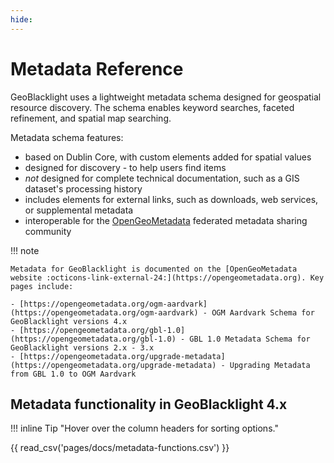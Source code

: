 ```yaml
---
hide:
---
```

# Metadata Reference

GeoBlacklight uses a lightweight metadata schema designed for geospatial resource discovery. The schema enables keyword searches, faceted refinement, and spatial map searching.

Metadata schema features:

- based on Dublin Core, with custom elements added for spatial values
- designed for discovery - to help users find items
- _not_ designed for complete technical documentation, such as a GIS dataset's processing history
- includes elements for external links, such as downloads, web services, or supplemental metadata
- interoperable for the [OpenGeoMetadata](https://opengeometadata.org) federated metadata sharing community

!!! note

	Metadata for GeoBlacklight is documented on the [OpenGeoMetadata website :octicons-link-external-24:](https://opengeometadata.org). Key pages include:
    
    - [https://opengeometadata.org/ogm-aardvark](https://opengeometadata.org/ogm-aardvark) - OGM Aardvark Schema for GeoBlacklight versions 4.x
    - [https://opengeometadata.org/gbl-1.0](https://opengeometadata.org/gbl-1.0) - GBL 1.0 Metadata Schema for GeoBlacklight versions 2.x - 3.x
    - [https://opengeometadata.org/upgrade-metadata](https://opengeometadata.org/upgrade-metadata) - Upgrading Metadata from GBL 1.0 to OGM Aardvark

## Metadata functionality in GeoBlacklight 4.x

!!! inline Tip "Hover over the column headers for sorting options."
	

{{ read_csv('pages/docs/metadata-functions.csv') }}
